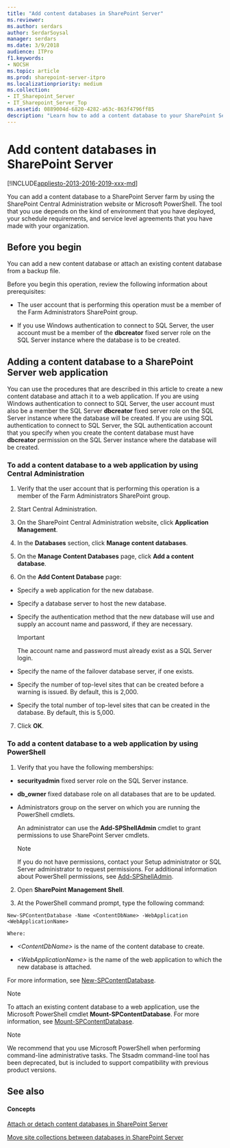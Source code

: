 ```yaml
---
title: "Add content databases in SharePoint Server"
ms.reviewer: 
ms.author: serdars
author: SerdarSoysal
manager: serdars
ms.date: 3/9/2018
audience: ITPro
f1.keywords:
- NOCSH
ms.topic: article
ms.prod: sharepoint-server-itpro
ms.localizationpriority: medium
ms.collection:
- IT_Sharepoint_Server
- IT_Sharepoint_Server_Top
ms.assetid: 0889004d-6820-4282-a63c-863f4796ff85
description: "Learn how to add a content database to your SharePoint Server farm."
---
```


# Add content databases in SharePoint Server

[!INCLUDE[appliesto-2013-2016-2019-xxx-md](../includes/appliesto-2013-2016-2019-xxx-md.md)]

You can add a content database to a SharePoint Server farm by using the SharePoint Central Administration website or Microsoft PowerShell. The tool that you use depends on the kind of environment that you have deployed, your schedule requirements, and service level agreements that you have made with your organization.
  
    
## Before you begin
<a name="begin"> </a>

You can add a new content database or attach an existing content database from a backup file.
  
Before you begin this operation, review the following information about prerequisites:
  
- The user account that is performing this operation must be a member of the Farm Administrators SharePoint group.
    
- If you use Windows authentication to connect to SQL Server, the user account must be a member of the **dbcreator** fixed server role on the SQL Server instance where the database is to be created. 
    
## Adding a content database to a SharePoint Server web application
<a name="proc1"> </a>

You can use the procedures that are described in this article to create a new content database and attach it to a web application. If you are using Windows authentication to connect to SQL Server, the user account must also be a member the SQL Server **dbcreator** fixed server role on the SQL Server instance where the database will be created. If you are using SQL authentication to connect to SQL Server, the SQL authentication account that you specify when you create the content database must have **dbcreator** permission on the SQL Server instance where the database will be created. 
  
### To add a content database to a web application by using Central Administration

1. Verify that the user account that is performing this operation is a member of the Farm Administrators SharePoint group.
    
2. Start Central Administration.
    
3. On the SharePoint Central Administration website, click **Application Management**.
    
4. In the **Databases** section, click **Manage content databases**.
    
5. On the **Manage Content Databases** page, click **Add a content database**.
    
6. On the **Add Content Database** page: 
    
  - Specify a web application for the new database.
    
  - Specify a database server to host the new database.
    
  - Specify the authentication method that the new database will use and supply an account name and password, if they are necessary.
    
    > [!IMPORTANT]
    > The account name and password must already exist as a SQL Server login. 
  
  - Specify the name of the failover database server, if one exists.
    
  - Specify the number of top-level sites that can be created before a warning is issued. By default, this is 2,000.
    
  - Specify the total number of top-level sites that can be created in the database. By default, this is 5,000.
    
7. Click **OK**.
    
### To add a content database to a web application by using PowerShell

1. Verify that you have the following memberships:
    
  - **securityadmin** fixed server role on the SQL Server instance. 
    
  - **db_owner** fixed database role on all databases that are to be updated. 
    
  - Administrators group on the server on which you are running the PowerShell cmdlets.
    
    An administrator can use the **Add-SPShellAdmin** cmdlet to grant permissions to use SharePoint Server cmdlets. 
    
    > [!NOTE]
    > If you do not have permissions, contact your Setup administrator or SQL Server administrator to request permissions. For additional information about PowerShell permissions, see [Add-SPShellAdmin](/powershell/module/sharepoint-server/Add-SPShellAdmin?view=sharepoint-ps). 
  
2. Open **SharePoint Management Shell**.
    
3. At the PowerShell command prompt, type the following command:
    
  ```
  New-SPContentDatabase -Name <ContentDbName> -WebApplication <WebApplicationName>
  ```

    Where:
    
  -  _\<ContentDbName\>_ is the name of the content database to create. 
    
  -  _\<WebApplicationName\>_ is the name of the web application to which the new database is attached. 
    
For more information, see [New-SPContentDatabase](/powershell/module/sharepoint-server/New-SPContentDatabase?view=sharepoint-ps).
  
> [!NOTE]
> To attach an existing content database to a web application, use the Microsoft PowerShell cmdlet **Mount-SPContentDatabase**. For more information, see [Mount-SPContentDatabase](/powershell/module/sharepoint-server/Mount-SPContentDatabase?view=sharepoint-ps). 
  
> [!NOTE]
> We recommend that you use Microsoft PowerShell when performing command-line administrative tasks. The Stsadm command-line tool has been deprecated, but is included to support compatibility with previous product versions. 
  
## See also
<a name="proc1"> </a>

#### Concepts

[Attach or detach content databases in SharePoint Server](attach-or-detach-content-databases.md)
  
[Move site collections between databases in SharePoint Server](move-site-collections-between-databases.md)


